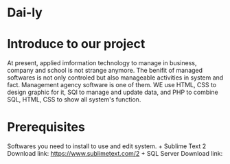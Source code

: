 # Dai-ly

# Introduce to our project
At present, applied imformation technology to manage in business, company and school is not strange anymore.
The benifit of managed softwares is not only controled but also manageable activities in system and fact. 
Management agency software is one of them. 
WE use HTML, CSS to design graphic for it, SQl to manage and update data, and PHP to combine SQL, HTML, CSS to show all system's function.
# Prerequisites 
Softwares you need to install to use and edit system.
    + Sublime Text 2
    Download link: https://www.sublimetext.com/2
    + SQL Server
    Download link:

    
